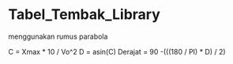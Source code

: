 # Tabel_Tembak_Library
menggunakan rumus parabola

C = Xmax * 10 / Vo^2
D = asin(C)
Derajat = 90 -(((180 / PI) * D) / 2)
